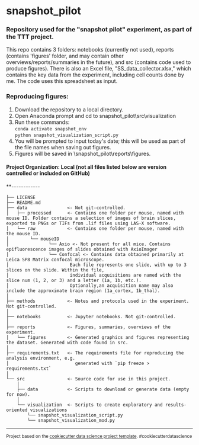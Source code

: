 ﻿snapshot_pilot
==============================
### Repository used for the "snapshot pilot" experiment, as part of the TTT project.
This repo contains 3 folders: notebooks (currently not used), reports (contains 'figures' folder, and may contain other overviews/reports/summaries in the future), and src (contains code used to produce figures).
There is also an Excel file, "SS_data_collector.xlsx," which contains the key data from the experiment, including cell counts done by me. The code uses this spreadsheet as input.

### Reproducing figures:
1. Download the repository to a local directory.
2. Open Anaconda prompt and cd to snapshot_pilot\src\visualization
3. Run these commands: \
`conda activate snapshot_env` \
`python snapshot_visualization_script.py`
4. You will be prompted to input today's date; this will be used as part of the file names when saving out figures.
5. Figures will be saved in \snapshot_pilot\reports\figures.

#### Project Organization: Local (not all files listed below are version controlled or included on GitHub)
**------------

    ├── LICENSE
    ├── README.md         
    ├── data               <- Not git-controlled.
    │   ├── processed      <- Contains one folder per mouse, named with mouse ID. Folder contains a selection of images of brain slices, exported to PNGs or TIFs from .lif files using LAS-X software. 
    │   └── raw            <- Contains one folder per mouse, named with the mouse ID.
    │		 └── mouseID
    │				└── Axio <- Not present for all mice. Contains epifluorescence images of slides obtained with AxioImager 
    │				└── Confocal <- Contains data obtained primarily at Leica SP8 Matrix confocal microscope.
    │						Each file represents one slide, with up to 3 slices on the slide. Within the file,
    │						individual acquisitions are named with the slice num (1, 2, or 3) and a letter (1a, 1b, etc.). 
    │						Optionally,an acquisition name may also include the approximate brain region (1a_cortex, 1b_thal).
    │
    ├── methods            <- Notes and protocols used in the experiment. Not git-controlled.
    │
    ├── notebooks          <- Jupyter notebooks. Not git-controlled.
    │
    ├── reports            <- Figures, summaries, overviews of the experiment.
    │   └── figures        <- Generated graphics and figures representing the dataset. Generated with code found in src.
    │
    ├── requirements.txt   <- The requirements file for reproducing the analysis environment, e.g.
    │                         generated with `pip freeze > requirements.txt`
    │
    └── src                <- Source code for use in this project.
        │
        ├── data           <- Scripts to download or generate data (empty for now).
        │   
        └── visualization  <- Scripts to create exploratory and results-oriented visualizations
            └── snapshot_visualization_script.py
            └── snapshot_visualization_mod.py


--------

<p><small>Project based on the <a target="_blank" href="https://drivendata.github.io/cookiecutter-data-science/">cookiecutter data science project template</a>. #cookiecutterdatascience</small></p>
